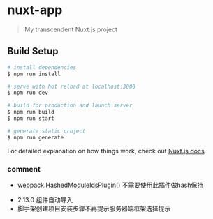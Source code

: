 # nuxt-app

> My transcendent Nuxt.js project

## Build Setup

``` bash
# install dependencies
$ npm run install

# serve with hot reload at localhost:3000
$ npm run dev

# build for production and launch server
$ npm run build
$ npm run start

# generate static project
$ npm run generate
```

For detailed explanation on how things work, check out [Nuxt.js docs](https://nuxtjs.org).

### comment

* webpack.HashedModuleIdsPlugin() 不需要使用此插件做hash保持
- 2.13.0 组件自动导入
- 脚手架创建项目安装步骤不再提示服务器端框架选择提示
